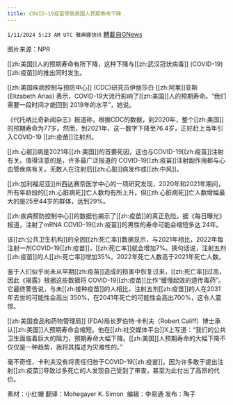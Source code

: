 ```yaml
---
title: COVID-19疫苗导致美国人预期寿命下降
---
```

`1/11/2024 5:23 AM UTC 雅典娜快讯` [轉載自GNews](https://gnews.org/articles/2207455)

图片来源：NPR



[[zh:美国]]人的预期寿命有所下降，这种下降与[[zh:武汉冠状病毒]] (COVID-19) [[zh:疫苗]]的推出同时发生。

[[zh:美国疾病控制与预防中心]] (CDC)研究员伊丽莎白·[[zh:阿里]]亚斯 (Elizabeth Arias) 表示，COVID-19大流行影响了[[zh:美国]]人的预期寿命。“我们需要一段时间才能回到 2019年的水平”，她说。

《代托纳比奇新闻杂志》报道称，根据CDC的数据，到2020年，整个[[zh:美国]]的预期寿命为77岁。然而，到2021年，这一数字下降至76.4岁，正好赶上当年引入COVID-19 [[zh:疫苗]]注射剂。

[[zh:心脏]]病是2021年[[zh:美国]]的首要死因，这也与COVID-19[[zh:疫苗]]注射有关。值得注意的是，许多最广泛报道的 COVID-19[[zh:疫苗]]注射副作用都与心血管疾病有关。无数人在注射后[[zh:心脏]]病发作或[[zh:中风]]。

[[zh:加利福尼亚]]州西达赛奈医学中心的一项研究发现，2020年和2021年期间，所有年龄段的[[zh:心脏病死]]亡人数均有所上升。但[[zh:心脏病死]]亡人数增幅最大的是25至44岁的群体，达到29%。

[[zh:疾病预防控制中心]]的数据也揭示了[[zh:疫苗]]的真正危险。据《每日曝光》报道，注射了mRNA COVID-19[[zh:疫苗]]的男性的寿命可能会缩短多达 24年。

该[[zh:公共卫生机构]]的全因[[zh:死亡率]]数据显示，与2021年相比，2022年每注射一剂COVID-19[[zh:疫苗]]，[[zh:死亡率]]就会增加7%。换句话说，注射五剂[[zh:疫苗]]的人[[zh:死亡率]]增加35%。2022年死亡人数高于2021年死亡人数。

鉴于人们似乎尚未从早期[[zh:疫苗]]造成的损害中恢复过来，[[zh:死亡率]]过高，因此《揭露》根据这些数据将 COVID-19[[zh:疫苗]]比作“缓慢起效的遗传毒药”。它最终警告说，与未[[zh:接种疫苗]]的人相比，注射五剂[[zh:疫苗]]的人在2031年去世的可能性会高出 350%，在2041年死亡的可能性会高出700%，这令人震惊。

[[zh:美国食品和药物管理局]] (FDA)局长罗伯特·卡利夫（Robert Califf）博士承认[[zh:美国]]人预期寿命会缩短。他在[[zh:社交媒体平台]]X上写道：“我们的公共卫生面临着巨大的阻力，预期寿命大幅下降。[[zh:美国]]人预期寿命的大幅下降不仅仅是一种趋势，我将其描述为灾难性的。” 

毫不奇怪，卡利夫没有将责任归咎于COVID-19[[zh:疫苗]]。因为许多敢于提出注射[[zh:疫苗]]导致过多死亡的人发现自己受到了审查，甚至为此付出了高昂的代价。

       
素材：小红帽   翻译：Mohegayer K. Simon   编辑：李易通  发布：陶子




